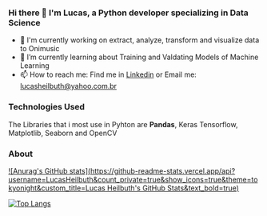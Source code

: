 ### Hi there 👋 I'm Lucas, a Python developer specializing in Data Science
* 🔭 I'm currently working on extract, analyze, transform and visualize data to Onimusic
* 🌱 I’m currently learning about Training and Valdating Models of Machine Learning
* 📫 How to reach me: Find me in [Linkedin](linkedin.com/in/lucas-heilbuth) or Email me: lucasheilbuth@yahoo.com.br
### Technologies Used
The Libraries that i most use in Pyhton are **Pandas**, Keras Tensorflow, Matplotlib, Seaborn and OpenCV
### About
[![Anurag's GitHub stats](https://github-readme-stats.vercel.app/api?username=LucasHeilbuth&count_private=true&show_icons=true&theme=tokyonight&custom_title=Lucas Heilbuth's GitHub Stats&text_bold=true)](https://github.com/anuraghazra/github-readme-stats)

[![Top Langs](https://github-readme-stats.vercel.app/api/top-langs/?username=LucasHeilbuth&count_private=true)](https://github.com/anuraghazra/github-readme-stats)

<!--
**LucasHeilbuth/LucasHeilbuth** is a ✨ _special_ ✨ repository because its `README.md` (this file) appears on your GitHub profile.

Here are some ideas to get you started:

- 🔭 I’m currently working on ...
- 🌱 I’m currently learning ...
- 👯 I’m looking to collaborate on ...
- 🤔 I’m looking for help with ...
- 💬 Ask me about ...
- 📫 How to reach me: ...
- 😄 Pronouns: ...
- ⚡ Fun fact: ...
-->
